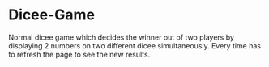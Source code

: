 # Dicee-Game

Normal dicee game which decides the winner out of two players by displaying 2 numbers on two different dicee simultaneously.
Every time has to refresh the page to see the new results.

